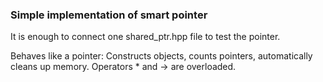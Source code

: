 ### Simple implementation of smart pointer

It is enough to connect one shared_ptr.hpp file to test the pointer.

Behaves like a pointer: Constructs objects, counts pointers,
automatically cleans up memory. Operators * and -> are overloaded.
